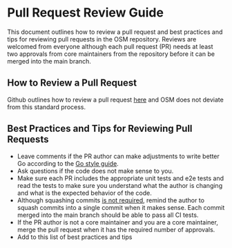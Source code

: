 # Pull Request Review Guide

This document outlines how to review a pull request and best practices and tips for reviewing pull requests in the OSM repository.
Reviews are welcomed from everyone although each pull request (PR) needs at least two approvals from core maintainers from the
repository before it can be merged into the main branch.

## How to Review a Pull Request

Github outlines how to review a pull request [here](https://docs.github.com/en/github/collaborating-with-pull-requests/reviewing-changes-in-pull-requests/reviewing-proposed-changes-in-a-pull-request) and OSM does not deviate from this standard process.

## Best Practices and Tips for Reviewing Pull Requests

- Leave comments if the PR author can make adjustments to write better Go according to the [Go style guide](https://golang.org/doc/effective_go).
- Ask questions if the code does not make sense to you.
- Make sure each PR includes the appropriate unit tests and e2e tests and read the tests to make sure you understand what the author is changing and what is the expected behavior of the code.
- Although squashing commits [is not required](/CONTRIBUTING.md/#merging-pull-requests), remind the author to squash commits into a single commit when it makes sense. Each commit merged into the main branch should be able to pass all CI tests.
- If the PR author is not a core maintainer and you are a core maintainer, merge the pull request when it has the required number of approvals.
- Add to this list of best practices and tips
